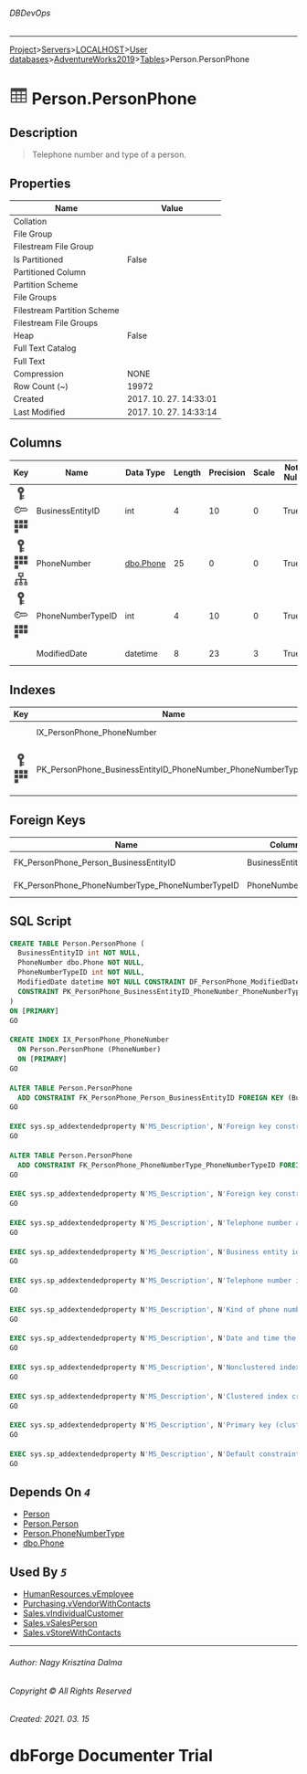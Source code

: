 ###### DBDevOps
___
[Project](../../../../../startpage.md)>[Servers](../../../../Servers.md)>[LOCALHOST](../../../LOCALHOST.md)>[User databases](../../UserDatabases.md)>[AdventureWorks2019](../AdventureWorks2019.md)>[Tables](Tables.md)>Person.PersonPhone


# ![logo](../../../../../Images/table.svg) Person.PersonPhone

## <a name="#Description"></a>Description
> Telephone number and type of a person.
## <a name="#Properties"></a>Properties
|Name|Value|
|---|---|
|Collation||
|File Group||
|Filestream File Group||
|Is Partitioned|False|
|Partitioned Column||
|Partition Scheme||
|File Groups||
|Filestream Partition Scheme||
|Filestream File Groups||
|Heap|False|
|Full Text Catalog||
|Full Text||
|Compression|NONE|
|Row Count (~)|19972|
|Created|2017. 10. 27. 14:33:01|
|Last Modified|2017. 10. 27. 14:33:14|


## <a name="#Columns"></a>Columns
|Key|Name|Data Type|Length|Precision|Scale|Not Null|Identity|Rule|Default|Computed|Persisted|Description
|---|---|---|---|---|---|---|---|---|---|---|---|---
|[![Primary Key PK_PersonPhone_BusinessEntityID_PhoneNumber_PhoneNumberTypeID](../../../../../Images/primarykey.svg)](#Indexes)[![Foreign Keys FK_PersonPhone_Person_BusinessEntityID: Person.Person](../../../../../Images/foreignkey.svg)](#ForeignKeys)[![Cluster Key PK_PersonPhone_BusinessEntityID_PhoneNumber_PhoneNumberTypeID](../../../../../Images/Cluster.svg)](#Indexes)|BusinessEntityID|int|4|10|0|True||||False|False|Business entity identification number. Foreign key to Person.BusinessEntityID.|
|[![Primary Key PK_PersonPhone_BusinessEntityID_PhoneNumber_PhoneNumberTypeID](../../../../../Images/primarykey.svg)](#Indexes)[![Cluster Key PK_PersonPhone_BusinessEntityID_PhoneNumber_PhoneNumberTypeID](../../../../../Images/Cluster.svg)](#Indexes)[![Indexes IX_PersonPhone_PhoneNumber](../../../../../Images/index.svg)](#Indexes)|PhoneNumber|[dbo.Phone](../Programmability/Types/UserDefinedDataTypes/dbo.Phone.md)|25|0|0|True||||False|False|Telephone number identification number.|
|[![Primary Key PK_PersonPhone_BusinessEntityID_PhoneNumber_PhoneNumberTypeID](../../../../../Images/primarykey.svg)](#Indexes)[![Foreign Keys FK_PersonPhone_PhoneNumberType_PhoneNumberTypeID: Person.PhoneNumberType](../../../../../Images/foreignkey.svg)](#ForeignKeys)[![Cluster Key PK_PersonPhone_BusinessEntityID_PhoneNumber_PhoneNumberTypeID](../../../../../Images/Cluster.svg)](#Indexes)|PhoneNumberTypeID|int|4|10|0|True||||False|False|Kind of phone number. Foreign key to PhoneNumberType.PhoneNumberTypeID.|
||ModifiedDate|datetime|8|23|3|True|||(getdate())|False|False|Date and time the record was last updated.|

## <a name="#Indexes"></a>Indexes
|Key|Name|Columns|Unique|Type|Description
|---|---|---|---|---|---
||IX_PersonPhone_PhoneNumber|PhoneNumber|False||Nonclustered index.|
|[![Primary Key PK_PersonPhone_BusinessEntityID_PhoneNumber_PhoneNumberTypeID](../../../../../Images/primarykey.svg)](#Indexes)[![Cluster Key PK_PersonPhone_BusinessEntityID_PhoneNumber_PhoneNumberTypeID](../../../../../Images/Cluster.svg)](#Indexes)|PK_PersonPhone_BusinessEntityID_PhoneNumber_PhoneNumberTypeID|BusinessEntityID, PhoneNumber, PhoneNumberTypeID|True||Clustered index created by a primary key constraint.|

## <a name="#ForeignKeys"></a>Foreign Keys
|Name|Columns|Description
|---|---|---
|FK_PersonPhone_Person_BusinessEntityID|BusinessEntityID|Foreign key constraint referencing Person.BusinessEntityID.|
|FK_PersonPhone_PhoneNumberType_PhoneNumberTypeID|PhoneNumberTypeID|Foreign key constraint referencing PhoneNumberType.PhoneNumberTypeID.|

## <a name="#SqlScript"></a>SQL Script
```SQL
CREATE TABLE Person.PersonPhone (
  BusinessEntityID int NOT NULL,
  PhoneNumber dbo.Phone NOT NULL,
  PhoneNumberTypeID int NOT NULL,
  ModifiedDate datetime NOT NULL CONSTRAINT DF_PersonPhone_ModifiedDate DEFAULT (getdate()),
  CONSTRAINT PK_PersonPhone_BusinessEntityID_PhoneNumber_PhoneNumberTypeID PRIMARY KEY CLUSTERED (BusinessEntityID, PhoneNumber, PhoneNumberTypeID)
)
ON [PRIMARY]
GO

CREATE INDEX IX_PersonPhone_PhoneNumber
  ON Person.PersonPhone (PhoneNumber)
  ON [PRIMARY]
GO

ALTER TABLE Person.PersonPhone
  ADD CONSTRAINT FK_PersonPhone_Person_BusinessEntityID FOREIGN KEY (BusinessEntityID) REFERENCES Person.Person (BusinessEntityID)
GO

EXEC sys.sp_addextendedproperty N'MS_Description', N'Foreign key constraint referencing Person.BusinessEntityID.', 'SCHEMA', N'Person', 'TABLE', N'PersonPhone', 'CONSTRAINT', N'FK_PersonPhone_Person_BusinessEntityID'
GO

ALTER TABLE Person.PersonPhone
  ADD CONSTRAINT FK_PersonPhone_PhoneNumberType_PhoneNumberTypeID FOREIGN KEY (PhoneNumberTypeID) REFERENCES Person.PhoneNumberType (PhoneNumberTypeID)
GO

EXEC sys.sp_addextendedproperty N'MS_Description', N'Foreign key constraint referencing PhoneNumberType.PhoneNumberTypeID.', 'SCHEMA', N'Person', 'TABLE', N'PersonPhone', 'CONSTRAINT', N'FK_PersonPhone_PhoneNumberType_PhoneNumberTypeID'
GO

EXEC sys.sp_addextendedproperty N'MS_Description', N'Telephone number and type of a person.', 'SCHEMA', N'Person', 'TABLE', N'PersonPhone'
GO

EXEC sys.sp_addextendedproperty N'MS_Description', N'Business entity identification number. Foreign key to Person.BusinessEntityID.', 'SCHEMA', N'Person', 'TABLE', N'PersonPhone', 'COLUMN', N'BusinessEntityID'
GO

EXEC sys.sp_addextendedproperty N'MS_Description', N'Telephone number identification number.', 'SCHEMA', N'Person', 'TABLE', N'PersonPhone', 'COLUMN', N'PhoneNumber'
GO

EXEC sys.sp_addextendedproperty N'MS_Description', N'Kind of phone number. Foreign key to PhoneNumberType.PhoneNumberTypeID.', 'SCHEMA', N'Person', 'TABLE', N'PersonPhone', 'COLUMN', N'PhoneNumberTypeID'
GO

EXEC sys.sp_addextendedproperty N'MS_Description', N'Date and time the record was last updated.', 'SCHEMA', N'Person', 'TABLE', N'PersonPhone', 'COLUMN', N'ModifiedDate'
GO

EXEC sys.sp_addextendedproperty N'MS_Description', N'Nonclustered index.', 'SCHEMA', N'Person', 'TABLE', N'PersonPhone', 'INDEX', N'IX_PersonPhone_PhoneNumber'
GO

EXEC sys.sp_addextendedproperty N'MS_Description', N'Clustered index created by a primary key constraint.', 'SCHEMA', N'Person', 'TABLE', N'PersonPhone', 'INDEX', N'PK_PersonPhone_BusinessEntityID_PhoneNumber_PhoneNumberTypeID'
GO

EXEC sys.sp_addextendedproperty N'MS_Description', N'Primary key (clustered) constraint', 'SCHEMA', N'Person', 'TABLE', N'PersonPhone', 'CONSTRAINT', N'PK_PersonPhone_BusinessEntityID_PhoneNumber_PhoneNumberTypeID'
GO

EXEC sys.sp_addextendedproperty N'MS_Description', N'Default constraint value of GETDATE()', 'SCHEMA', N'Person', 'TABLE', N'PersonPhone', 'CONSTRAINT', N'DF_PersonPhone_ModifiedDate'
GO
```

## <a name="#DependsOn"></a>Depends On _`4`_
- [Person](../Security/Schemas/Person.md)
- [Person.Person](Person.Person.md)
- [Person.PhoneNumberType](Person.PhoneNumberType.md)
- [dbo.Phone](../Programmability/Types/UserDefinedDataTypes/dbo.Phone.md)


## <a name="#UsedBy"></a>Used By _`5`_
- [HumanResources.vEmployee](../Views/HumanResources.vEmployee.md)
- [Purchasing.vVendorWithContacts](../Views/Purchasing.vVendorWithContacts.md)
- [Sales.vIndividualCustomer](../Views/Sales.vIndividualCustomer.md)
- [Sales.vSalesPerson](../Views/Sales.vSalesPerson.md)
- [Sales.vStoreWithContacts](../Views/Sales.vStoreWithContacts.md)


___
###### Author: Nagy Krisztina Dalma
###### Copyright © All Rights Reserved
###### Created: 2021. 03. 15

# dbForge Documenter Trial